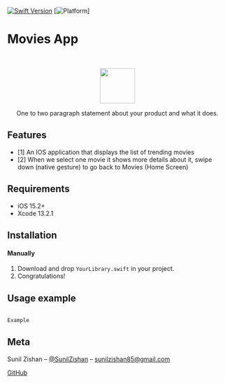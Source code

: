 
[![Swift Version][swift-image]][swift-url]
[![Platform](https://img.shields.io/cocoapods/p/LFAlertController.svg?style=flat)]

# Movies App
<br />
<p align="center">
  <a>
    <img src="https://bit.ly/3nia0WG" width="80" height="80">
  </a>
  <p align="center">
    One to two paragraph statement about your product and what it does.
  </p>
</p>

## Features

- [1] An IOS application that displays the list of trending movies
- [2] When we select one movie it shows more details about it, swipe down (native gesture) to go back to Movies (Home Screen)

## Requirements

- iOS 15.2+
- Xcode 13.2.1

## Installation

#### Manually
1. Download and drop ```YourLibrary.swift``` in your project.  
2. Congratulations!  

## Usage example

```swift

Example

```

## Meta

Sunil Zishan – [@SunilZishan](https://www.linkedin.com/in/sunilzishan/) – sunilzishan85@gmail.com

[GitHub](https://github.com/sunilzishan/)

[swift-image]:https://img.shields.io/badge/swift-5.0-orange.svg
[swift-url]: https://swift.org/
